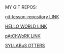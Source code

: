 MY GIT REPOS:

[git-lesson-repository LINK](https://github.com/fdani91/git-lesson-repository)

[HELLO WORLD LINK](https://github.com/fdani91/hello-world)

[pAtChWoRK LiNK](https://github.com/fdani91/patchwork)

[SYLLABuS OTTERS](https://github.com/green-fox-academy/otters-syllabus/wiki)